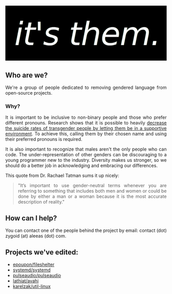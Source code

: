 ![Banner](https://github.com/itsthem/itsthem.github.io/raw/main/its-them-short.png)

## Who are we?

<p align="justify">We're a group of people dedicated to removing gendered language from open-source projects.</p>

### Why?

<p align="justify">It is important to be inclusive to non-binary people and those who prefer different pronouns. Research shows that it is possible to heavily <a title="Research Shows the Risk of Misgendering Transgender Youth" href="https://www.childtrends.org/blog/research-shows-the-risk-of-misgendering-transgender-youth">decrease the suicide rates of transgender people by letting them be in a supportive environment</a>. To achieve this, calling them by their chosen name and using their preferred pronouns is required.</p>

<p align="justify">It is also important to recognize that males aren't the only people who can code. The under-representation of other genders can be discouraging to a young programmer new to the industry. Diversity makes us stronger, so we should do a better job in acknowledging and embracing our differences.</p>

<p align="justify">This quote from Dr. Rachael Tatman sums it up nicely:</p>

> <p align="justify">"It’s important to use gender-neutral terms whenever you are referring to something that includes both men and women or could be done by either a man or a woman because it is the most accurate description of reality."</p>

## How can I help?

<p align="justify">You can contact one of the people behind the project by email: contact (dot) zygoid (at) aleeas (dot) com.

## Projects we've edited:

- [epoupon/fileshelter](https://github.com/epoupon/fileshelter/pull/37)
- [systemd/systemd](https://github.com/systemd/systemd/pull/16844)
- [pulseaudio/pulseaudio](https://gitlab.freedesktop.org/pulseaudio/pulseaudio/-/merge_requests/358)
- [lathiat/avahi](https://github.com/lathiat/avahi/pull/301)
- [karelzak/util-linux](https://github.com/karelzak/util-linux/pull/1129)
